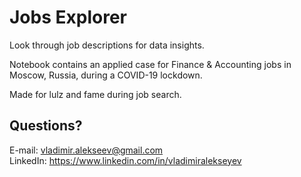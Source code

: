 # Jobs Explorer
Look through job descriptions for data insights.

Notebook contains an applied case for Finance & Accounting jobs in Moscow, Russia, during a COVID-19 lockdown. 

Made for lulz and fame during job search.

## Questions?
E-mail: vladimir.alekseev@gmail.com  
LinkedIn: https://www.linkedin.com/in/vladimiralekseyev

